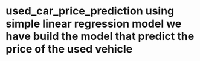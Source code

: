 # used_car_price_prediction using simple linear regression model we have build the model that predict the price of the used vehicle

